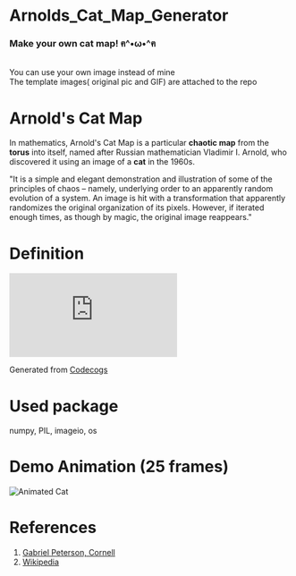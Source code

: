 # Arnolds_Cat_Map_Generator

### Make your own cat map!  ฅ^•ω•^ฅ
<br>You can use your own image instead of mine 
<br>The template images( original pic and GIF) are attached to the repo

Arnold's Cat Map
===

In mathematics, Arnold's Cat Map is a particular **chaotic map** from the **torus** into itself, named after Russian mathematician Vladimir I. Arnold, who discovered it using an image of a **cat** in the 1960s.

"It is a simple and elegant demonstration and illustration of some of the principles of chaos – namely, underlying order to an apparently random evolution of a system. An image is hit with a transformation that apparently randomizes the original organization of its pixels. However, if iterated enough times, as though by magic, the original image reappears." 



Definition 
===

![](https://latex.codecogs.com/svg.latex?Arnold%27s%5C%20Cat%5C%20Map%5C%20%5CGamma%3A%20%5Cmathbb%7BT%7D%5E%7B2%7D%20%5Cto%20%5Cmathbb%7BT%7D%5E%7B2%7D%2C%5C%5C%20%5C%5Cs.t.%5C%20%5CGamma%5Cbegin%7Bpmatrix%7D%5Cbegin%7Bbmatrix%7D%20x%5C%5C%20y%20%5Cend%7Bbmatrix%7D%5Cend%7Bpmatrix%7D%20%3D%20%5Cbegin%7Bbmatrix%7D%202%20%26%201%20%5C%5C%201%20%26%201%20%5Cend%7Bbmatrix%7D%20%5Cbegin%7Bbmatrix%7D%20x%5C%5C%20y%20%5Cend%7Bbmatrix%7D%20mod%5C%201)

Generated from [Codecogs](http://www.codecogs.com/latex/eqneditor.php)

Used package
===

numpy, PIL, imageio, os

Demo Animation (25 frames)
===

![Animated Cat](Catmap.gif)


References
===
 1. [Gabriel Peterson, Cornell](http://pages.physics.cornell.edu/~sethna/teaching/562_S03/HW/pset02_dir/catmap.pdf)
 2. [Wikipedia](https://en.wikipedia.org/wiki/Arnold%27s_cat_map)
 
